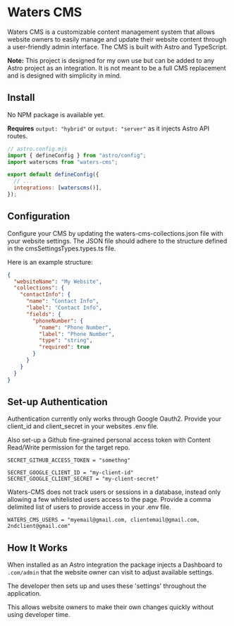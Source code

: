 # Waters CMS

Waters CMS is a customizable content management system that allows website owners to easily manage and update their website content through a user-friendly admin interface. The CMS is built with Astro and TypeScript.

**Note:** This project is designed for my own use but can be added to any Astro project as an integration. It is not meant to be a full CMS replacement and is designed with simplicity in mind.

## Install

No NPM package is available yet.

**Requires** `output: "hybrid"` or `output: "server"` as it injects Astro API routes.

```js ins={3}
// astro.config.mjs
import { defineConfig } from "astro/config";
import waterscms from "waters-cms";

export default defineConfig({
  // ...
  integrations: [waterscms()],
});
```

## Configuration

Configure your CMS by updating the waters-cms-collections.json file with your website settings. The JSON file should adhere to the structure defined in the cmsSettingsTypes.types.ts file.

Here is an example structure:

```json
{
  "websiteName": "My Website",
  "collections": {
    "contactInfo": {
      "name": "Contact Info",
      "label": "Contact Info",
      "fields": {
        "phoneNumber": {
          "name": "Phone Number",
          "label": "Phone Number",
          "type": "string",
          "required": true
        }
      }
    }
  }
}
```

## Set-up Authentication

Authentication currently only works through Google Oauth2. Provide your client_id and client_secret in your websites .env file.

Also set-up a Github fine-grained personal access token with Content Read/Write permission for the target repo.

```
SECRET_GITHUB_ACCESS_TOKEN = "somethng"

SECRET_GOOGLE_CLIENT_ID = "my-client-id"
SECRET_GOOGLE_CLIENT_SECRET = "my-client-secret"
```

Waters-CMS does not track users or sessions in a database, instead only allowing a few whitelisted users access to the page. Provide a comma delimited list of users to provide access in your .env file.

```
WATERS_CMS_USERS = "myemail@gmail.com, clientemail@gmail.com, 2ndclient@gmail.com"
```

## How It Works

When installed as an Astro integration the package injects a Dashboard to `.com/admin` that the website owner can visit to adjust available settings.

The developer then sets up and uses these 'settings' throughout the application.

This allows website owners to make their own changes quickly without using developer time.
